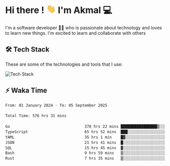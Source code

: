 # Hi there ! <img src="https://github.com/ABSphreak/ABSphreak/blob/master/gifs/Hi.gif" width="30"> I'm Akmal  💻

I'm a software developer 👨‍💻 who is passionate about technology and loves to learn new things. I'm excited to learn and collaborate with others

## 🛠️ Tech Stack

These are some of the technologies and tools that I use:

![Tech Stack](https://skillicons.dev/icons?i=typescript,nodejs,javascript,express,nest,sequelize,go,rabbitmq,python,solidity,react,vue,next,nuxtjs,webpack,vite,tailwindcss,bootstrap,css,scss,html,vercel,firebase,heroku,netlify,docker,postgresql,mongodb,redis,mysql,graphql,git,github,gitlab,vscode,figma,postman,pytorch,tensorflow,bash)

## ⚡ Waka Time
<!--START_SECTION:waka-->

```txt
From: 01 January 2024 - To: 05 September 2025

Total Time: 576 hrs 31 mins

Go                                 378 hrs 22 mins ████████████████▒░░░░░░░░   65.63 %
TypeScript                         65 hrs 52 mins  ███░░░░░░░░░░░░░░░░░░░░░░   11.43 %
YAML                               35 hrs 1 min    █▓░░░░░░░░░░░░░░░░░░░░░░░   06.07 %
JSON                               21 hrs 41 mins  █░░░░░░░░░░░░░░░░░░░░░░░░   03.76 %
SQL                                15 hrs 45 mins  ▓░░░░░░░░░░░░░░░░░░░░░░░░   02.73 %
Bash                               9 hrs 59 mins   ▒░░░░░░░░░░░░░░░░░░░░░░░░   01.73 %
Rust                               7 hrs 35 mins   ▒░░░░░░░░░░░░░░░░░░░░░░░░   01.32 %
```

<!--END_SECTION:waka-->


